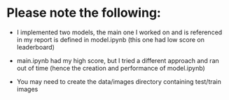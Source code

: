 # Please note the following:

- I implemented two models, the main one I worked on and is referenced in my report is defined in model.ipynb (this one had low score on leaderboard)
- main.ipynb had my high score, but I tried a different approach and ran out of time (hence the creation and performance of model.ipynb)

- You may need to create the data/images directory containing test/train images
